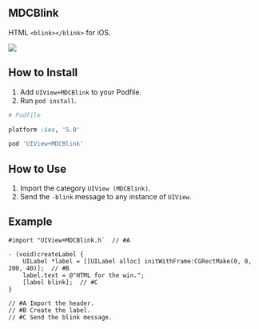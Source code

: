## MDCBlink

HTML `<blink></blink>` for iOS.

![](http://f.cl.ly/items/191d0y2D3u2M0r0G2D1p/MDCBlink.gif)

## How to Install

1. Add `UIView+MDCBlink` to your Podfile.
2. Run `pod install`.

```ruby
# Podfile

platform :ios, '5.0'

pod 'UIView+MDCBlink'
```

## How to Use

1. Import the category `UIView (MDCBlink)`.
2. Send the `-blink` message to any instance of `UIView`.

## Example

```objc
#import "UIView+MDCBlink.h`  // #A

- (void)createLabel {
    UILabel *label = [[UILabel alloc] initWithFrame:CGRectMake(0, 0, 200, 40)];  // #B
    label.text = @"HTML for the win.";
    [label blink];  // #C
}

// #A Import the header.
// #B Create the label.
// #C Send the blink message.
```
